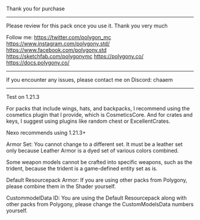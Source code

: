 Thank you for purchase

_______________________________________

Please review for this pack once you use it. Thank you very much

Follow me:
https://twitter.com/polygon_mc
https://www.instagram.com/polygony.std/
https://www.facebook.com/polygony.std
https://sketchfab.com/polygonymc
https://polygony.co/
https://docs.polygony.co/

_______________________________________

If you encounter any issues, please contact me on Discord: chaaem

_______________________________________

Test on 1.21.3

For packs that include wings, hats, and backpacks, I recommend using the cosmetics plugin that I provide, which is CosmeticsCore. And for crates and keys, I suggest using plugins like random chest or ExcellentCrates.

Nexo recommends using 1.21.3+

Armor Set: You cannot change to a different set. It must be a leather set only because Leather Armor is a dyed set of various colors combined.

Some weapon models cannot be crafted into specific weapons, such as the trident, because the trident is a game-defined entity set as is.

Default Resourcepack 
Armor: If you are using other packs from Polygony, please combine them in the Shader yourself.

CustommodelData ID: You are using the Default Resourcepack along with other packs from Polygony, please change the CustomModelsData numbers yourself.
